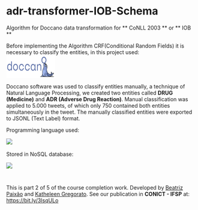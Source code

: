 # adr-transformer-IOB-Schema

<p> Algorithm for Doccano data transformation for ** CoNLL 2003 ** or ** IOB ** <br> </p>

Before implementing the Algorithm CRF(Conditional Random Fields) it is necessary to classify the entities, in this project used: <br/>
<img align="center" alt="MongoDB" height="60" width="130" src="https://raw.githubusercontent.com/doccano/doccano/master/docs/images/logo/doccano.png">

<p>Doccano software was used to classify entities manually, a technique of Natural Language Processing, we created two entities called <strong>DRUG (Medicine)</strong> and <strong>ADR (Adverse Drug Reaction)</strong>.
Manual classification was applied to 5.000 tweets, of which only 750 contained both entities simultaneously in the tweet.
The manually classified entities were exported to JSONL (Text Label) format.</p>

Programming language used:

<a href="https://www.python.org/" target="_blank"><img src="https://img.shields.io/badge/Python-3776AB?style=for-the-badge&logo=python&logoColor=white" target="_blank"></a> 

Stored in NoSQL database:

<a href="https://www.mongodb.com/pt-br" target="_blank"><img src="https://img.shields.io/badge/MongoDB-4EA94B?style=for-the-badge&logo=mongodb&logoColor=white" target="_blank"></a> 

#
This is part 2 of 5 of the course completion work. Developed by <a href="https://github.com/bpaixao">Beatriz Paixão</a> and <a href="https://github.com/katheleen-gregorato">Katheleen Gregorato</a>. See our publication in <strong>CONICT - IFSP</strong> at: https://bit.ly/3IsqULo
